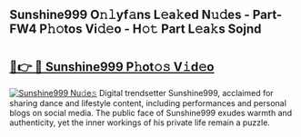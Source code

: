 ## Sunshine999 O𝚗𝚕yf𝚊ns L𝚎a𝚔ed N𝚞𝚍es - Part-FW4 P𝚑𝚘tos Vi𝚍𝚎o - H𝚘𝚝 Part L𝚎a𝚔s Sojnd

# <h2><a href="http://kf5moh.oniu.top/?m=Sunshine999">🔗👉 🔴 Sunshine999 P𝚑ot𝚘𝚜 V𝚒d𝚎o</a></h2>

[![Sunshine999 Nu𝚍e𝚜](https://i.imgur.com/0qMVB7G.gif)](http://kf5moh.oniu.top/?m=Sunshine999)
Digital trendsetter Sunshine999, acclaimed for sharing dance and lifestyle content, including performances and personal blogs on social media. The public face of Sunshine999 exudes warmth and authenticity, yet the inner workings of his private life remain a puzzle.  
